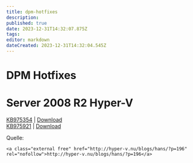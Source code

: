 ```yaml
---
title: dpm-hotfixes
description: 
published: true
date: 2023-12-31T14:32:07.875Z
tags: 
editor: markdown
dateCreated: 2023-12-31T14:32:04.545Z
---
```


# DPM Hotfixes

# <span class="mw-headline" id="bkmrk-server-2008-r2-hyper-1">Server 2008 R2 Hyper-V</span>

[KB975354](http://support.microsoft.com/kb/975354) | [Download](https://wiki.eidolf.de/index.php?title=Spezial:Hochladen&wpDestFile=KB975354.zip.rar "KB975354.zip.rar")  
[KB975921](http://support.microsoft.com/kb/975921) | [Download](https://wiki.eidolf.de/index.php?title=Spezial:Hochladen&wpDestFile=KB975921.zip.rar "KB975921.zip.rar")

  
Quelle:

```
<a class="external free" href="http://hyper-v.nu/blogs/hans/?p=196" rel="nofollow">http://hyper-v.nu/blogs/hans/?p=196</a>
```